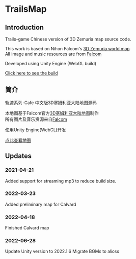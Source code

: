 # TrailsMap  

## Introduction   
Trails-game Chinese version of 3D Zemuria map source code.  

This work is based on Nihon Falcom's [3D Zemuria world map](https://www.falcom.co.jp/kiseki/)   
All image and music resources are from [Falcom](https://www.falcom.co.jp/)  

Developed using Unity Engine (WebGL build)

[Click here to see the build](https://trails-game.com/worldmap/)

## 简介
轨迹系列-Cafe 中文版3D塞姆利亚大陆地图源码  

本地图基于Falcom官方[3D塞姆利亚大陆地图](https://www.falcom.co.jp/kiseki/)制作  
所有图片及音乐资源来自[Falcom](https://www.falcom.co.jp/)  

使用Unity Engine(WebGL)开发  

[点此查看地图](https://trails-game.com/worldmap/)

## Updates

### 2021-04-21
Added support for streaming mp3 to reduce build size.

### 2022-03-23
Added preliminary map for Calvard

### 2022-04-18
Finished Calvard map

### 2022-06-28
Update Unity version to 2022.1.6
Migrate BGMs to alioss
